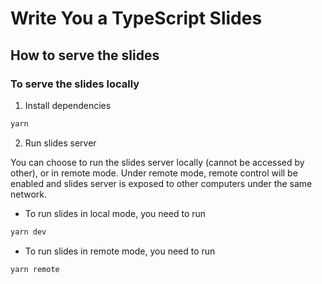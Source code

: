 # Write You a TypeScript Slides

## How to serve the slides

### To serve the slides locally

1. Install dependencies

```bash
yarn
```

2. Run slides server

You can choose to run the slides server locally (cannot be accessed by other), or in remote mode. Under remote mode, remote control will be enabled and slides server is exposed to other computers under the same network.

- To run slides in local mode, you need to run
```bash
yarn dev
```

- To run slides in remote mode, you need to run

```bash
yarn remote
```